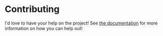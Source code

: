 # Contributing

I'd love to have your help on the project! See
[the documentation](./docs/contributing/README.md) for more information on
how you can help out!
